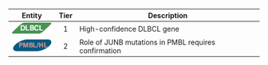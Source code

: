 |Entity|Tier|Description              |
|:----:|:----:|------------------------------|
|![DLBCL](images/icons/DLBCL_tier1.png) | 1 | High-confidence DLBCL gene|
|![PMBL](images/icons/PMBL_tier2.png) | 2 | Role of JUNB mutations in PMBL requires confirmation|
